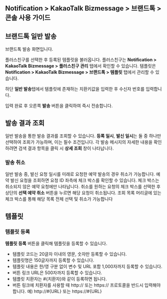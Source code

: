 ## Notification > KakaoTalk Bizmessage > 브랜드톡 > 콘솔 사용 가이드

## 브랜드톡 일반 발송

브랜드톡 발송 화면입니다.

플러스친구를 선택한 후 등록된 템플릿을 불러옵니다.
플러스친구는 **Notification > KakaoTalk Bizmessage > 플러스친구 관리** 탭에서 확인할 수 있습니다.
템플릿은 **Notification > KakaoTalk Bizmessage > 브랜드톡 > 템플릿** 탭에서 관리할 수 있습니다.

하단 **일반 발송**탭에서 템플릿에 존재하는 치환키값을 입력한 후 수신자 번호를 입력합니다.

입력 완료 후 오른쪽 **발송** 버튼을 클릭하여 즉시 전송합니다.

## 발송 결과 조회

일반 발송을 통한 발송 결과를 조회할 수 있습니다.
**등록 일시**, **발신 일시**는 둘 중 하나만 선택하여 조회가 가능하며, 이는 필수 조건입니다.
각 발송 메시지의 자세한 내용을 확인하려면 검색 결과 항목을 클릭 시 **상세 조회** 창이 나타납니다.

### 발송 취소

일반 발송 중, 발신 요청 일시를 미래로 요청한 예약 발송의 경우 취소가 가능합니다.
예약 발신 요청을 조회하면 요청 ID 좌측에 체크 박스를 확인할 수 있습니다.
체크 박스는 취소되지 않은 예약 요청에만 나타납니다.
취소를 원하는 요청의 체크 박스를 선택한 후 상단의 **선택 예약 취소** 버튼을 누르면 해당 요청이 취소됩니다.
조회 목록 머리글에 있는 체크 박스를 통해 해당 목록 전체 선택 및 취소가 가능합니다

## 템플릿

### 템플릿 등록

**템플릿 등록** 버튼을 클릭해 템플릿을 등록할 수 있습니다.

* 템플릿 코드는 20글자 이내의 영문, 숫자만 등록할 수 있습니다.
* 템플릿명은 150글자까지 등록할 수 있습니다.
* 템플릿 내용은 한/영 구분 없이 변수 및 URL 포함 1,000자까지 등록할 수 있습니다.
* 버튼 링크 URL은 500자까지 등록할 수 있습니다.
* 템플릿 치환자는 #{치환자}와 같이 등록하면 됩니다.
* 버튼 링크에 치환자를 사용할 때 http:// 또는 https:// 프로토콜을 반드시 입력해야 합니다. 예) http://#{URL} 또는 https://#{URL}
